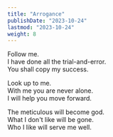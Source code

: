 ```yaml
---
title: "Arrogance"
publishDate: "2023-10-24"
lastmod: "2023-10-24"
weight: 8
---
```


Follow me.<br/>
I have done all the trial-and-error.<br/>
You shall copy my success.<br/>

Look up to me.<br/>
With me you are never alone.<br/>
I will help you move forward.<br/>

The meticulous will become god.<br/>
What I don't like will be gone.<br/>
Who I like will serve me well.<br/>
